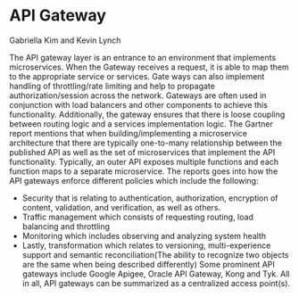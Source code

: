 # API Gateway

Gabriella Kim and Kevin Lynch

The API gateway layer is an entrance to an environment that implements microservices. When the Gateway receives a request, it is able to map them to the appropriate service or services. Gate ways can also implement handling of throttling/rate limiting and help to propagate authorization/session across the network. Gateways are often used in conjunction with load balancers and other components to achieve this functionality. Additionally, the gateway ensures that there is loose coupling between routing logic and a services implementation logic. The Gartner report mentions that when building/implementing a microservice architecture that there are typically one-to-many relationship between the published API as well as the set of microservices that implement the API functionality. Typically, an outer API exposes multiple functions and each function maps to a separate microservice.
The reports goes into how the API gateways enforce different policies which include the following:
- Security that is relating to authentication, authorization, encryption of content, validation, and verification, as well as others.
- Traffic management which consists of requesting routing, load balancing and throttling
- Monitoring which includes observing and analyzing system health
- Lastly, transformation which relates to versioning, multi-experience support and semantic reconciliation(The ability to recognize two objects are the same when being described differently) 
Some prominent API gateways include Google Apigee, Oracle API Gateway, Kong and Tyk. All in all, API gateways can be summarized as a centralized access point(s).

